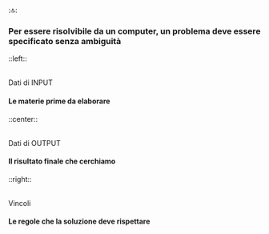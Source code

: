 ::top::
<h3 class="mt-10"> Per essere risolvibile da un computer,
un problema deve essere specificato senza ambiguità </h3>

::left::
<div v-click class="text-center items-center">
    <mdi-import size="20"/><br>
    <Alert class="text-6">Dati di INPUT</Alert>
    <h4> Le materie prime da elaborare </h4>
</div>

::center::
<div v-click class="text-center">
    <mdi-export size="20"/><br>
    <Alert class="text-6">Dati di OUTPUT</Alert>
    <h4> Il risultato finale che cerchiamo </h4>
</div>

::right::
<div v-click class="text-center">
    <mdi-ruler-square size="20"/><br>
    <Alert class="text-6">Vincoli</Alert>
    <h4> Le regole che la soluzione deve rispettare </h4>
</div>
